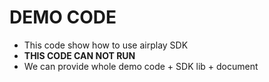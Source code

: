 # DEMO CODE 

* This code show how to use airplay SDK        
* **THIS CODE CAN NOT RUN**            
* We can provide whole demo code + SDK lib + document                       

 
